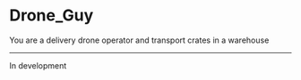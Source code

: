 # Drone_Guy
You are a delivery drone operator and transport crates in a warehouse

---
In development
